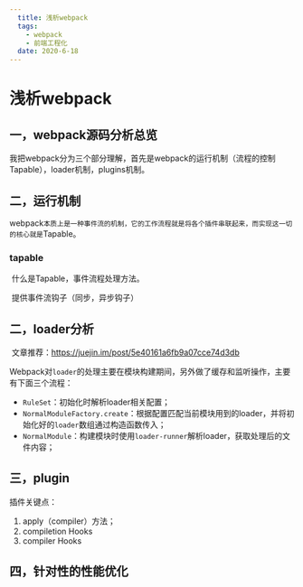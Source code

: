 ```yaml
---
  title: 浅析webpack
  tags: 
    - webpack
    - 前端工程化
  date: 2020-6-18
---
```

# 浅析webpack

## 一，webpack源码分析总览

我把webpack分为三个部分理解，首先是webpack的运行机制（流程的控制  Tapable），loader机制，plugins机制。

## 二，运行机制

webpack`本质上是一种事件流的机制，它的工作流程就是将各个插件串联起来，而实现这一切的核心就是`Tapable。


### 	tapable

​		什么是Tapable，事件流程处理方法。

​		提供事件流钩子（同步，异步钩子）

## 二，loader分析

​	文章推荐：https://juejin.im/post/5e40161a6fb9a07cce74d3db

Webpack对`loader`的处理主要在模块构建期间，另外做了缓存和监听操作，主要有下面三个流程：

- `RuleSet`：初始化时解析loader相关配置；
- `NormalModuleFactory.create`：根据配置匹配当前模块用到的loader，并将初始化好的`loader`数组通过构造函数传入；
- `NormalModule`：构建模块时使用`loader-runner`解析loader，获取处理后的文件内容；

## 三，plugin

插件关键点：

1. apply（compiler）方法；
2. compiletion Hooks
3. compiler Hooks

## 四，针对性的性能优化



